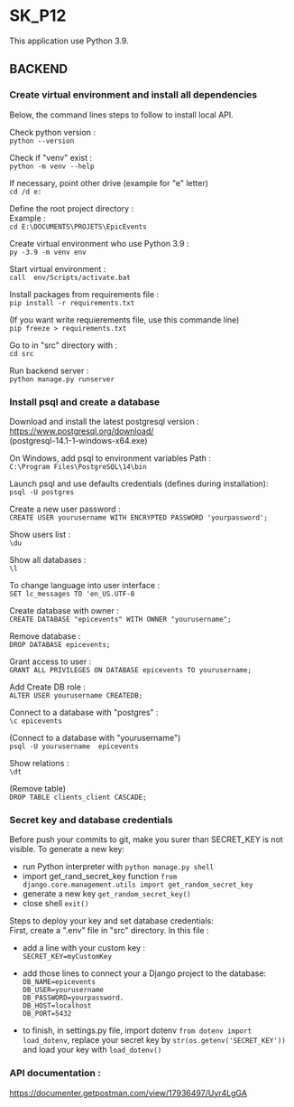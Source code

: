 # SK_P12

This application use Python 3.9.

## BACKEND
### Create virtual environment and install all dependencies

Below, the command lines steps to follow to install local API.

Check python version :   
`python --version`

Check if "venv" exist :   
`python -m venv --help`

If necessary, point other drive (example for "e" letter)  
`cd /d e:`

Define the root project directory :  
Example :   
`cd E:\DOCUMENTS\PROJETS\EpicEvents`

Create virtual environment who use Python 3.9 :    
`py -3.9 -m venv env`

Start virtual environment :     
`call  env/Scripts/activate.bat`

Install packages from requirements file :   
`pip install -r requirements.txt`

(If you want write requierements file, use this commande line)  
`pip freeze > requirements.txt`

Go to in "src" directory with :  
`cd src`

Run backend server :  
`python manage.py runserver`

### Install psql and create a database
Download and install the latest postgresql version :  
https://www.postgresql.org/download/  
(postgresql-14.1-1-windows-x64.exe)

On Windows, add psql to environment variables Path :  
`C:\Program Files\PostgreSQL\14\bin`

Launch psql and use defaults credentials (defines during installation):    
`psql -U postgres`

Create a new user password :   
`CREATE USER yourusername WITH ENCRYPTED PASSWORD 'yourpassword';`

Show users list :  
`\du`

Show all databases :  
`\l`

To change language into user interface :  
`SET lc_messages TO 'en_US.UTF-8`

Create database with owner :  
`CREATE DATABASE "epicevents" WITH OWNER "yourusername";`

Remove database :  
`DROP DATABASE epicevents;`

Grant access to user :  
`GRANT ALL PRIVILEGES ON DATABASE epicevents TO yourusername;`

Add Create DB role :  
`ALTER USER yourusername CREATEDB;`

Connect to a database with "postgres" :    
`\c epicevents`

(Connect to a database with "yourusername")  
`psql -U yourusername  epicevents`

Show relations :    
`\dt`

(Remove table)  
`DROP TABLE clients_client CASCADE;`


### Secret key and database credentials

Before push your commits to git, make you surer than SECRET_KEY is not visible. 
To generate a new key:  
- run Python interpreter with `python manage.py shell`
- import get_rand_secret_key function `from django.core.management.utils import get_random_secret_key` 
- generate a new key `get_random_secret_key()`
- close shell `exit()`

Steps to deploy your key and set database credentials:  
First, create a ".env" file in "src" directory.
In this file :
- add a line with your custom key :  
`SECRET_KEY=myCustomKey`
- add those lines to connect your a Django project to the database:  
`DB_NAME=epicevents`  
`DB_USER=yourusername`  
`DB_PASSWORD=yourpassword.`  
`DB_HOST=localhost`  
`DB_PORT=5432`

- to finish, in settings.py file, import dotenv `from dotenv import load_dotenv`, replace your secret key by `str(os.getenv('SECRET_KEY'))` and load your key with `load_dotenv()`


### API documentation :  
https://documenter.getpostman.com/view/17936497/Uyr4LgGA